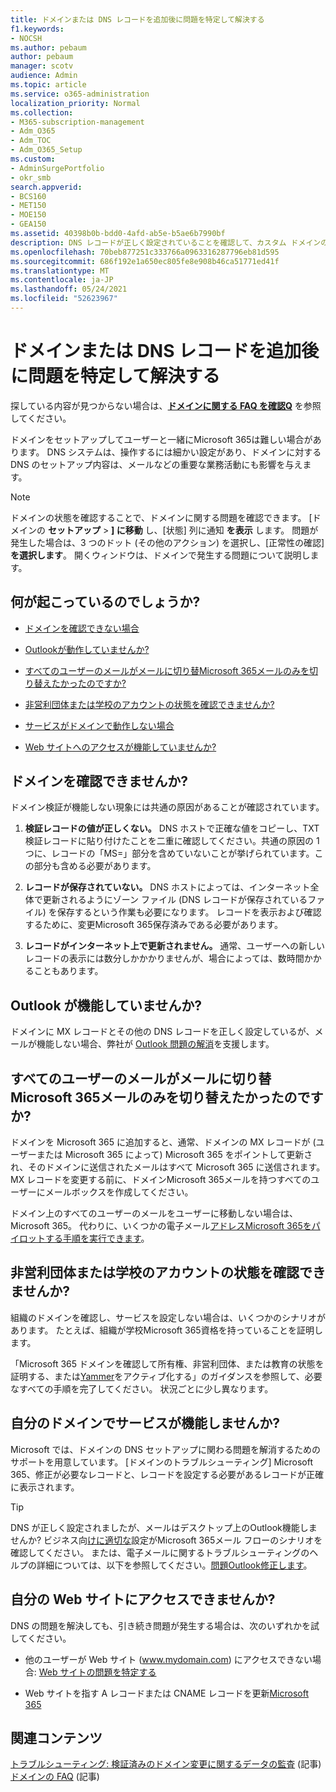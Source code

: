 ```yaml
---
title: ドメインまたは DNS レコードを追加後に問題を特定して解決する
f1.keywords:
- NOCSH
ms.author: pebaum
author: pebaum
manager: scotv
audience: Admin
ms.topic: article
ms.service: o365-administration
localization_priority: Normal
ms.collection:
- M365-subscription-management
- Adm_O365
- Adm_TOC
- Adm_O365_Setup
ms.custom:
- AdminSurgePortfolio
- okr_smb
search.appverid:
- BCS160
- MET150
- MOE150
- GEA150
ms.assetid: 40398b0b-bdd0-4afd-ab5e-b5ae6b7990bf
description: DNS レコードが正しく設定されていることを確認して、カスタム ドメインのセットアップ中に発生した問題を追跡する方法について説明します。
ms.openlocfilehash: 70beb877251c333766a0963316287796eb81d595
ms.sourcegitcommit: 686f192e1a650ec805fe8e908b46ca51771ed41f
ms.translationtype: MT
ms.contentlocale: ja-JP
ms.lasthandoff: 05/24/2021
ms.locfileid: "52623967"
---
```

# <a name="find-and-fix-issues-after-adding-your-domain-or-dns-records"></a>ドメインまたは DNS レコードを追加後に問題を特定して解決する

 探している内容が見つからない場合は、**[ドメインに関する FAQ を確認Q](../setup/domains-faq.yml)** を参照してください。 
  
ドメインをセットアップしてユーザーと一緒にMicrosoft 365は難しい場合があります。 DNS システムは、操作するには細かい設定があり、ドメインに対する DNS のセットアップ内容は、メールなどの重要な業務活動にも影響を与えます。

> [!NOTE]
> ドメインの状態を確認することで、ドメインに関する問題を確認できます。 [ドメインの **セットアップ**  >  **] に移動** し、[状態] 列に通知 **を表示** します。 問題が発生した場合は、3 つのドット (その他のアクション) を選択し、[正常性の確認] **を選択します**。 開くウィンドウは、ドメインで発生する問題について説明します。
  
## <a name="whats-going-on"></a>何が起こっているのでしょうか?

- [ドメインを確認できない場合](#cant-verify-your-domain)
    
- [Outlookが動作していませんか?](#outlook-isnt-working)
    
- [すべてのユーザーのメールがメールに切り替Microsoft 365メールのみを切り替えたかったのですか?](#everyones-email-got-switched-to-microsoft-365-and-you-only-wanted-your-email-to-switch)

- [非営利団体または学校のアカウントの状態を確認できませんか?](#cant-confirm-non-profit-or-school-account-status)

- [サービスがドメインで動作しない場合](#services-not-working-with-your-domain)
    
- [Web サイトへのアクセスが機能していませんか?](#accessing-your-website-isnt-working)

## <a name="cant-verify-your-domain"></a>ドメインを確認できませんか?
<a name="BKMK_verify"> </a>

ドメイン検証が機能しない現象には共通の原因があることが確認されています。
  
1. **検証レコードの値が正しくない。** DNS ホストで正確な値をコピーし、TXT 検証レコードに貼り付けたことを二重に確認してください。共通の原因の 1 つに、レコードの「MS=」部分を含めていないことが挙げられています。この部分も含める必要があります。 
    
2. **レコードが保存されていない。** DNS ホストによっては、インターネット全体で更新されるようにゾーン ファイル (DNS レコードが保存されているファイル) を保存するという作業も必要になります。 レコードを表示および確認するために、変更Microsoft 365保存済みである必要があります。 
    
3. **レコードがインターネット上で更新されません。** 通常、ユーザーへの新しいレコードの表示には数分しかかかりませんが、場合によっては、数時間かかることもあります。 
    
## <a name="outlook-isnt-working"></a>Outlook が機能していませんか?
<a name="BKMK_OutlookBroken"> </a>

ドメインに MX レコードとその他の DNS レコードを正しく設定しているが、メールが機能しない場合、弊社が [Outlook 問題の解消](/exchange/troubleshoot/outlook-connectivity/outlook-connection-issues)を支援します。
  
## <a name="everyones-email-got-switched-to-microsoft-365-and-you-only-wanted-your-email-to-switch"></a>すべてのユーザーのメールがメールに切り替Microsoft 365メールのみを切り替えたかったのですか?
<a name="BKMK_EmailSwitched"> </a>

ドメインを Microsoft 365 に追加すると、通常、ドメインの MX レコードが (ユーザーまたは Microsoft 365 によって) Microsoft 365 をポイントして更新され、そのドメインに送信されたメールはすべて Microsoft 365 に送信されます。 MX レコードを変更する前に、ドメインMicrosoft 365メールを持つすべてのユーザーにメールボックスを作成してください。
  
ドメイン上のすべてのユーザーのメールをユーザーに移動しない場合は、Microsoft 365。 代わりに、いくつかの電子メール[アドレスMicrosoft 365をパイロットする手順を実行できます](../setup/domains-faq.yml)。
  
## <a name="cant-confirm-non-profit-or-school-account-status"></a>非営利団体または学校のアカウントの状態を確認できませんか?
<a name="BKMK_validateAcct"> </a>

組織のドメインを確認し、サービスを設定しない場合は、いくつかのシナリオがあります。 たとえば、組織が学校Microsoft 365資格を持っていることを証明します。
  
「Microsoft 365 ドメインを確認して所有権、非営利団体、または教育の状態を証明する、または[Yammer](../setup/domains-faq.yml)をアクティブ化する」のガイダンスを参照して、必要なすべての手順を完了してください。 状況ごとに少し異なります。 
  
## <a name="services-not-working-with-your-domain"></a>自分のドメインでサービスが機能しませんか?
<a name="BKMK_Test"> </a>

Microsoft では、ドメインの DNS セットアップに関わる問題を解消するためのサポートを用意しています。 [ドメインのトラブルシューティング] Microsoft 365、修正が必要なレコードと、レコードを設定する必要があるレコードが正確に表示されます。 

> [!TIP]
> DNS が正しく設定されましたが、メールはデスクトップ上のOutlook機能しませんか? ビジネス向[けに適切な](/exchange/mail-flow-best-practices/mail-flow-best-practices)設定がMicrosoft 365メール フローのシナリオを確認してください。 または、電子メールに関するトラブルシューティングのヘルプの詳細については、以下を参照してください。[問題Outlook修正します](/exchange/troubleshoot/outlook-connectivity/outlook-connection-issues)。 
  
## <a name="accessing-your-website-isnt-working"></a>自分の Web サイトにアクセスできませんか?
<a name="BKMK_Website"> </a>

DNS の問題を解決しても、引き続き問題が発生する場合は、次のいずれかを試してください。
  
- 他のユーザーが Web サイト (www.mydomain.com) にアクセスできない場合: [Web サイトの問題を特定する](../setup/add-domain.md)
    
- Web サイトを指す A レコードまたは CNAME レコードを更新[Microsoft 365](../setup/add-domain.md)

## <a name="related-content"></a>関連コンテンツ

[トラブルシューティング: 検証済みのドメイン変更に関するデータの監査](/azure/active-directory/reports-monitoring/troubleshoot-audit-data-verified-domain) (記事)\
[ドメインの FAQ](../setup/domains-faq.yml) (記事)


